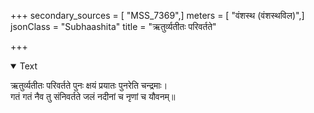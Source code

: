 +++
secondary_sources = [ "MSS_7369",]
meters = [ "वंशस्थ (वंशस्थविल)",]
jsonClass = "Subhaashita"
title = "ऋतुर्व्यतीतः परिवर्तते"

+++

<details open><summary>Text</summary>

ऋतुर्व्यतीतः परिवर्तते पुनः क्षयं प्रयातः पुनरेति चन्द्रमाः।  
गतं गतं नैव तु संनिवर्तते जलं नदीनां च नृणां च यौवनम्॥
</details>
